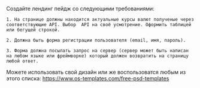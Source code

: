 Создайте лендинг пейдж со следующими требованиями:

	1. На странице должны находится актуальные курсы валют полученые через соответствующие API. Выбор  API на своё усмотрение. Оформить таблицей или бегущей строкой.

	2. Должна быть форма регистрации пользователя (email, имя, пароль).

	3. Форма должна посылать запрос на сервер (сервер может быть написан на любом языке или фреймворке) который должен возвратить на страницу любой ответ.

Можете использовать свой дизайн или же воспользоватся любым из этого списка: https://www.os-templates.com/free-psd-templates
